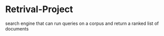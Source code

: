 # Retrival-Project
search engine that can run queries on a corpus and return a ranked list of documents
